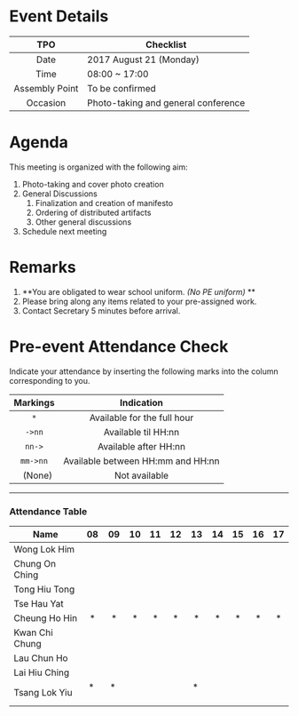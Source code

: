 # Event Details

|   TPO   |     Checklist     |
|:-------:|-------------------|
|Date     |2017 August 21 (Monday)|
|Time     |08:00 ~ 17:00      |
|Assembly Point|To be confirmed|
|Occasion |Photo-taking and general conference|

# Agenda

This meeting is organized with the following aim:
1. Photo-taking and cover photo creation
2. General Discussions
    1. Finalization and creation of manifesto
    2. Ordering of distributed artifacts
    3. Other general discussions
3. Schedule next meeting

# Remarks
1. **You are obligated to wear school uniform. _(No PE uniform)_ **
2. Please bring along any items related to your pre-assigned work.
3. Contact Secretary 5 minutes before arrival.

# Pre-event Attendance Check
Indicate your attendance by inserting the following marks into the column corresponding to you.

| Markings | Indication |
|:--------:|:----------:|
|`*`       |Available for the full hour|
|`->nn`    |Available til HH:nn|
|`nn->`    |Available after HH:nn|
|`mm->nn`  |Available between HH:mm and HH:nn|
|` ` (None)|Not available|
---
### Attendance Table
| Name           |  08  |  09  |  10  |  11  |  12  |  13  |  14  |  15  |  16  |  17  |
|----------------|:----:|:----:|:----:|:----:|:----:|:----:|:----:|:----:|:----:|:----:|
| Wong Lok Him   |      |      |      |      |      |      |      |      |      |      |
| Chung On Ching |      |      |      |      |      |      |      |      |      |      |
| Tong Hiu Tong  |      |      |      |      |      |      |      |      |      |      |
| Tse Hau Yat    |      |      |      |      |      |      |      |      |      |      |
| Cheung Ho Hin  |*     |*     |*     |*     |*     |*     |*     |*     |*     |*     |
| Kwan Chi Chung |      |      |      |      |      |      |      |      |      |      |
| Lau Chun Ho    |      |      |      |      |      |      |      |      |      |      |
| Lai Hiu Ching  |      |      |      |      |      |      |      |      |      |      |
| Tsang Lok Yiu  |*     |*     |      |      |      |*     |      |      |      |     |

